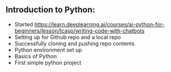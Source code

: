 ## Introduction to Python: 
- Started https://learn.deeplearning.ai/courses/ai-python-for-beginners/lesson/tcasp/writing-code-with-chatbots
- Setting up for Github repo and a local repo
- Successfully cloning and pushing repo contents
- Python environment set up
- Basics of Python
- First simple python project
